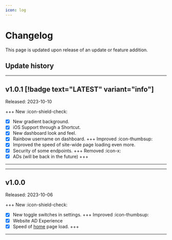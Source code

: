 ```yaml
---
icon: log
---
```

# Changelog
This page is updated upon release of an update or feature addition.

## Update history
---

## v1.0.1 [!badge text="LATEST" variant="info"]

Released: 2023-10-10

+++ New :icon-shield-check:
- [x] New gradient background.
- [x] iOS Support through a Shortcut.
- [x] New dashboard look and feel.
- [x] Rainbow username on dashboard.
+++ Improved :icon-thumbsup:
- [x] Improved the speed of site-wide page loading even more.
- [x] Security of some endpoints.
+++ Removed :icon-x:
- [x] ADs (will be back in the future)
+++

---

---

## v1.0.0

Released: 2023-10-06

+++ New :icon-shield-check:
- [x] New toggle switches in settings.
+++ Improved :icon-thumbsup:
- [x] Website AD Experience
- [x] Speed of [home](https://cometbot.info/) page load.
+++

---